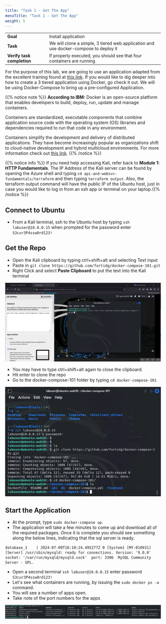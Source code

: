 ```yaml
---
title: "Task 1 - Get The App"
menuTitle: "Task 1 - Get The App"
weight: 5
---
```


|                            |    |  
|----------------------------| ----
| **Goal**                   | Install application
| **Task**                   | We will clone a simple, 3 tiered web application and use docker-compose to deploy it
| **Verify task completion** | If properly executed, you should see that four containers are running

For the purpose of this lab, we are going to use an application adapted from the excellent training found at [this link](https://medium.com/@kesaralive/getting-started-with-docker-compose-hands-on-project-experience-e562ab07e24c).  If you would like to dig deeper into how to create a 3 tiered application using Docker, go check it out.  We will be using Docker-Compose to bring up a pre-configured Application.

{{% notice note %}}
**According to IBM:**
Docker is an open-source platform that enables developers to build, deploy, run, update and manage containers.

Containers are standardized, executable components that combine application source code with the operating system (OS) libraries and dependencies required to run that code in any environment.

Containers simplify the development and delivery of distributed applications. They have become increasingly popular as organizations shift to cloud-native development and hybrid multicloud environments.  For more information check out [this link](https://www.ibm.com/topics/docker).
{{% /notice %}}

{{% notice info %}} If you need help accessing Kali, refer back to  **Module 1: HTTP Fundamentals**. The IP Address of the Kali server can be found by opening the Azure shell and typing ```cd api-and-websvc-fundamentals/terraform``` and then typing ```terraform output```. Also, the terraform output command will have the public IP of the Ubuntu host, just in case you would like to log in from an ssh app or terminal on your laptop.{{% /notice %}}

## Connect to Ubuntu
- From a Kali terminal, ssh to the Ubuntu host by typing ```ssh labuser@10.0.0.15``` when prompted for the password enter ```S3cur3P4ssw0rd123!```

## Get the Repo
- Open the Kali clipboard by typing ctrl+shift+alt and selecting Text input
- Paste in ```git clone https://github.com/fortidg/docker-compose-101.git``` 
- Right Click and select **Paste Clipboard** to put the text into the Kali terminal

![clone-repo1](clone-repo.png)

- You may have to type ctrl+shift+alt again to close the clipboard.
- Hit enter to clone the repo
- Go to the docker-compose-101 folder by typing ```cd docker-compose-101```


![clone-repo2](clone-repo2.png)


## Start the Application

- At the prompt, type ```sudo docker-compose up```.
- The application will take a few minutes to come up and download all of the required packages.  Once it is complete you should see something along the below lines, indicating that the sql server is ready.  

```
database_1    | 2024-07-09T16:10:24.495277Z 0 [System] [MY-010931] [Server] /usr/sbin/mysqld: ready for connections. Version: '9.0.0'  socket: '/var/run/mysqld/mysqld.sock'  port: 3306  MySQL Community Server - GPL.

```

- Open a second terminal ```ssh labuser@10.0.0.15``` enter password ```S3cur3P4ssw0rd123!```
- Let's see what containers are running, by issuing the ```sudo docker ps -a``` command.
- You will see a number of apps open.
- Take note of the port numbers for the apps

![check docker](check-docker.png)




